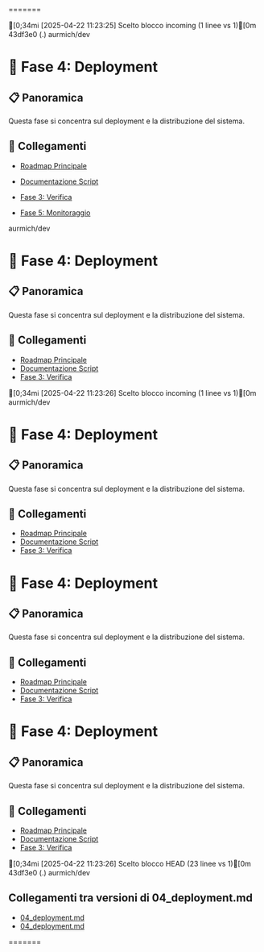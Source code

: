 
=======



[0;34mℹ️ [2025-04-22 11:23:25] Scelto blocco incoming (1 linee vs 1)[0m
 43df3e0 (.)
aurmich/dev
# 🚀 Fase 4: Deployment

## 📋 Panoramica
Questa fase si concentra sul deployment e la distribuzione del sistema.

## 🔄 Collegamenti
- [Roadmap Principale](../roadmap.md)
- [Documentazione Script](../project.md)
- [Fase 3: Verifica](../roadmap/03_verification.md)


- [Fase 5: Monitoraggio](../roadmap/05_monitoring.md) 

aurmich/dev
# 🚀 Fase 4: Deployment

## 📋 Panoramica
Questa fase si concentra sul deployment e la distribuzione del sistema.

## 🔄 Collegamenti
- [Roadmap Principale](../roadmap.md)
- [Documentazione Script](../project.md)
- [Fase 3: Verifica](../roadmap/03_verification.md)


[0;34mℹ️ [2025-04-22 11:23:26] Scelto blocco incoming (1 linee vs 1)[0m
aurmich/dev
# 🚀 Fase 4: Deployment

## 📋 Panoramica
Questa fase si concentra sul deployment e la distribuzione del sistema.

## 🔄 Collegamenti
- [Roadmap Principale](../roadmap.md)
- [Documentazione Script](../project.md)
- [Fase 3: Verifica](../roadmap/03_verification.md)


# 🚀 Fase 4: Deployment

## 📋 Panoramica
Questa fase si concentra sul deployment e la distribuzione del sistema.

## 🔄 Collegamenti
- [Roadmap Principale](../roadmap.md)
- [Documentazione Script](../project.md)
- [Fase 3: Verifica](../roadmap/03_verification.md)



# 🚀 Fase 4: Deployment

## 📋 Panoramica
Questa fase si concentra sul deployment e la distribuzione del sistema.

## 🔄 Collegamenti
- [Roadmap Principale](../roadmap.md)
- [Documentazione Script](../project.md)
- [Fase 3: Verifica](../roadmap/03_verification.md)

[0;34mℹ️ [2025-04-22 11:23:26] Scelto blocco HEAD (23 linee vs 1)[0m
 43df3e0 (.)
aurmich/dev

## Collegamenti tra versioni di 04_deployment.md
* [04_deployment.md](bashscripts/docs/roadmap/04_deployment.md)
* [04_deployment.md](docs/roadmap/04_deployment.md)

=======
